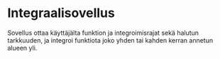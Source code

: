 # Integraalisovellus
 Sovellus ottaa käyttäjälta funktion ja integroimisrajat sekä halutun tarkkuuden, ja integroi funktiota joko yhden tai kahden kerran annetun alueen yli.
